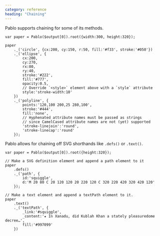 ```yaml
---
category: reference
heading: "Chaining"
---
```


Pablo supports chaining for some of its methods.

    var paper = Pablo($output[0]).root({width:300, height:320});

    paper
        ._('circle', {cx:200, cy:150, r:50, fill:'#f33', stroke:'#050'})
        ._('ellipse', {
            cx:200,
            cy:270,
            rx:80,
            ry:40,
            stroke:'#222',
            fill:'#777',
            opacity:0.5,
            // Override `<style>` element above with a `style` attribute
            style:'stroke-width:10'
        })
        ._('polyline', {
            points:'120,100 200,25 280,100',
            stroke:'#444',
            fill:'none',
            // Hyphenated attribute names must be passed as strings
            // since CamelCased attribute names are not (yet) supported
            'stroke-linejoin':'round',
            'stroke-linecap':'round'
        });

Pablo allows for chaining off SVG shorthands like `.defs()` or `.text()`.

    var paper = Pablo($output[0]).root({height:320});

    // Make a SVG definition element and append a path element to it
    paper
        .defs()
        ._('path', {
            id:'squiggle',
            d:'M 20 80 C 20 120 120 20 220 120 C 320 220 420 320 420 120'
        });

    // Make a text element and append a textPath element to it.
    paper
        .text()
        ._('textPath', {
            _link:'#squiggle',
            _content:'★ In Xanadu, did Kublah Khan a stately pleasuredome decree…',
            fill:'#997099'
        })